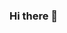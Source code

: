 ### Hi there 👋
<!--<div align=center>
  <a href="https://opgc.me/#/users/ryukyung" target="_blank">
    <img src="https://api.opgc.me/githubs/users/ryukyung/tag/?theme=basic" />
   </a>
   <br>
  <a href="https://github.com/anuraghazra/github-readme-stats">
    <img src="https://github-readme-stats.vercel.app/api?username=ryukyung&show_icons=true&theme=prussian" width=49.0% />
  </a>
  <a href="https://github.com/devpla/github-stats-transparent">
    <img src="https://github-readme-stats.vercel.app/api/top-langs/?username=ryukyung&layout=compact&theme=prussian" width=41.5% />
  </a>
  <a href="https://github.com/ashutosh00710/github-readme-activity-graph">
    <img src="https://activity-graph.herokuapp.com/graph?username=ryukyung&theme=react-dark" width=90%/>
  </a>
</div>-->
